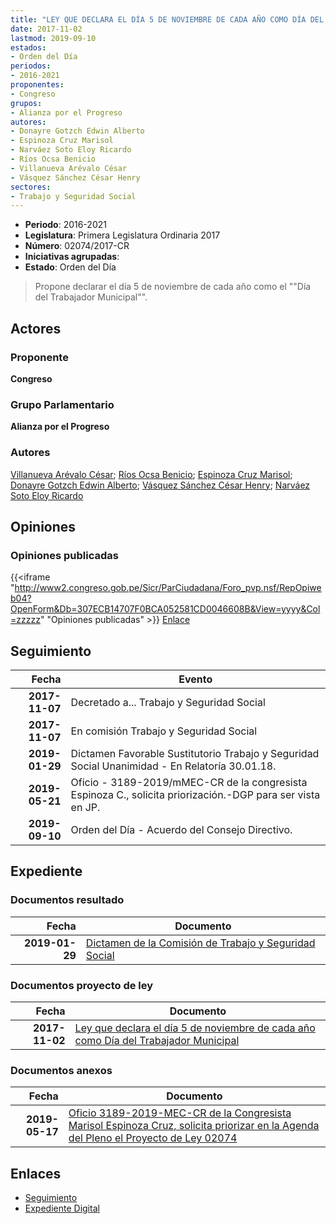 ```yaml
---
title: "LEY QUE DECLARA EL DÍA 5 DE NOVIEMBRE DE CADA AÑO COMO DÍA DEL TRABAJADOR MUNICIPAL"
date: 2017-11-02
lastmod: 2019-09-10
estados:
- Orden del Día
periodos:
- 2016-2021
proponentes:
- Congreso
grupos:
- Alianza por el Progreso
autores:
- Donayre Gotzch Edwin Alberto
- Espinoza Cruz Marisol
- Narváez Soto Eloy Ricardo
- Ríos Ocsa Benicio
- Villanueva Arévalo César
- Vásquez Sánchez César Henry
sectores:
- Trabajo y Seguridad Social
---
```

- **Periodo**: 2016-2021
- **Legislatura**: Primera Legislatura Ordinaria 2017
- **Número**: 02074/2017-CR
- **Iniciativas agrupadas**: 
- **Estado**: Orden del Día

> Propone declarar el día 5 de noviembre de cada año como el ""Día del Trabajador Municipal"".


## Actores

### Proponente

**Congreso**

### Grupo Parlamentario

**Alianza por el Progreso**

### Autores

[Villanueva Arévalo César](mailto:mailto:cvillanueva@congreso.gob.pe); [Ríos Ocsa Benicio](mailto:mailto:brios@congreso.gob.pe); [Espinoza Cruz Marisol](mailto:mailto:mespinozac@congreso.gob.pe); [Donayre Gotzch Edwin Alberto](mailto:mailto:edonayre@congreso.gob.pe); [Vásquez Sánchez César Henry](mailto:mailto:cvasquezs@congreso.gob.pe); [Narváez Soto Eloy Ricardo](mailto:mailto:enarvaez@congreso.gob.pe)

## Opiniones

### Opiniones publicadas

{{<iframe "http://www2.congreso.gob.pe/Sicr/ParCiudadana/Foro_pvp.nsf/RepOpiweb04?OpenForm&Db=307ECB14707F0BCA052581CD0046608B&View=yyyy&Col=zzzzz" "Opiniones publicadas" >}}
[Enlace](http://www2.congreso.gob.pe/Sicr/ParCiudadana/Foro_pvp.nsf/RepOpiweb04?OpenForm&Db=307ECB14707F0BCA052581CD0046608B&View=yyyy&Col=zzzzz)


## Seguimiento

| Fecha | Evento |
|------:|--------|
| **2017-11-07** | Decretado a... Trabajo y Seguridad Social |
| **2017-11-07** | En comisión Trabajo y Seguridad Social |
| **2019-01-29** | Dictamen Favorable Sustitutorio Trabajo y Seguridad Social Unanimidad - En Relatoría 30.01.18. |
| **2019-05-21** | Oficio - 3189-2019/mMEC-CR de la congresista Espinoza C., solicita priorización.-DGP para ser vista en JP. |
| **2019-09-10** | Orden del Día - Acuerdo del Consejo Directivo. |

## Expediente

### Documentos resultado

| Fecha | Documento |
|------:|-----------|
| **2019-01-29** | [Dictamen de la Comisión de Trabajo y Seguridad Social](http://www.leyes.congreso.gob.pe/Documentos/2016_2021/Dictamenes/Proyectos_de_Ley/02074DC22MAY20190129.pdf) |

### Documentos proyecto de ley

| Fecha | Documento |
|------:|-----------|
| **2017-11-02** | [Ley que declara el día 5 de noviembre de cada año como Día del Trabajador Municipal](http://www.leyes.congreso.gob.pe/Documentos/2016_2021/Proyectos_de_Ley_y_de_Resoluciones_Legislativas/PL0207220171102.PDF) |

### Documentos anexos

| Fecha | Documento |
|------:|-----------|
| **2019-05-17** | [Oficio 3189-2019-MEC-CR de la Congresista Marisol Espinoza Cruz, solicita priorizar en la Agenda del Pleno el Proyecto de Ley 02074](http://www.leyes.congreso.gob.pe/Documentos/2016_2021/Oficios/Congresistas/OFICIO-3189-2019-MEC-CR.pdf) |

## Enlaces

- [Seguimiento](http://www2.congreso.gob.pe/Sicr/TraDocEstProc/CLProLey2016.nsf/f7fff46988ca05b1052578e100829cc7/272496a7f547b536052581cd00130236?OpenDocument)
- [Expediente Digital](http://www2.congreso.gob.pe/Sicr/TraDocEstProc/Expvirt_2011.nsf/visbusqptramdoc1621/02074?opendocument)

